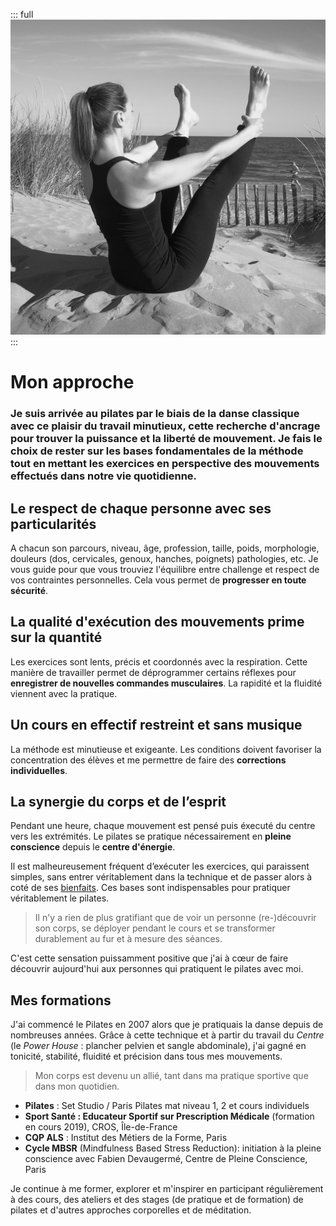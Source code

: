 ::: full
![pilates-matwork-conscience-du-corps-respiration-centrage-pratique-physique-respectueuse-du-corps-annegabrielledumont-savoeurs](../images/anne-gabrielle-com-pilates-02.jpg)
:::

# Mon approche

### Je suis arrivée au pilates par le biais de la danse classique avec ce plaisir du travail minutieux, cette recherche d'ancrage pour trouver la puissance et la liberté de mouvement. Je fais le choix de rester sur les bases fondamentales de la méthode tout en mettant les exercices en perspective des mouvements effectués dans notre vie quotidienne.

## Le respect de chaque personne avec ses particularités

A chacun son parcours, niveau, âge, profession, taille, poids, morphologie, douleurs (dos, cervicales, genoux, hanches, poignets) pathologies, etc. Je vous guide pour que vous trouviez l'équilibre entre challenge et respect de vos contraintes personnelles. Cela vous permet de **progresser en toute sécurité**.

## La qualité d'exécution des mouvements prime sur la quantité

Les exercices sont lents, précis et coordonnés avec la respiration. Cette manière de travailler permet de déprogrammer certains réflexes pour **enregistrer de nouvelles commandes musculaires**. La rapidité et la fluidité viennent avec la pratique.

## Un cours en effectif restreint et sans musique

La méthode est minutieuse et exigeante. Les conditions doivent favoriser la concentration des élèves et me permettre de faire des **corrections individuelles**.

## La synergie du corps et de l’esprit

Pendant une heure, chaque mouvement est pensé puis éxecuté du centre vers les extrémités. Le pilates se pratique nécessairement en **pleine conscience** depuis le **centre d'énergie**.

Il est malheureusement fréquent d’exécuter les exercices, qui paraissent simples, sans entrer véritablement dans la technique et de passer alors à coté de ses <a href="/bienfaits">bienfaits</a>. Ces bases sont indispensables pour pratiquer véritablement le pilates.

> Il n'y a rien de plus gratifiant que de voir un personne (re-)découvrir son corps, se déployer pendant le cours et se transformer durablement au fur et à mesure des séances.

C'est cette sensation puissamment positive que j'ai à cœur de faire découvrir aujourd'hui aux personnes qui pratiquent le pilates avec moi.

## Mes formations

J'ai commencé le Pilates en 2007 alors que je pratiquais la danse depuis de nombreuses années. Grâce à cette technique et à partir du travail du _Centre_ (le _Power House_ : plancher pelvien et sangle abdominale), j'ai gagné en tonicité, stabilité, fluidité et précision dans tous mes mouvements.

> Mon corps est devenu un allié, tant dans ma pratique sportive que dans mon quotidien.

- **Pilates** : Set Studio / Paris Pilates mat niveau 1, 2 et cours individuels
- **Sport Santé : Educateur Sportif sur Prescription Médicale** (formation en cours 2019), CROS, Île-de-France 
- **CQP ALS** : Institut des Métiers de la Forme, Paris
- **Cycle MBSR** (Mindfulness Based Stress Reduction): initiation à la pleine conscience avec Fabien Devaugermé, Centre de Pleine Conscience, Paris

Je continue à me former, explorer et m'inspirer en participant régulièrement à des cours, des ateliers et des stages (de pratique et de formation) de pilates et d'autres approches corporelles et de méditation.